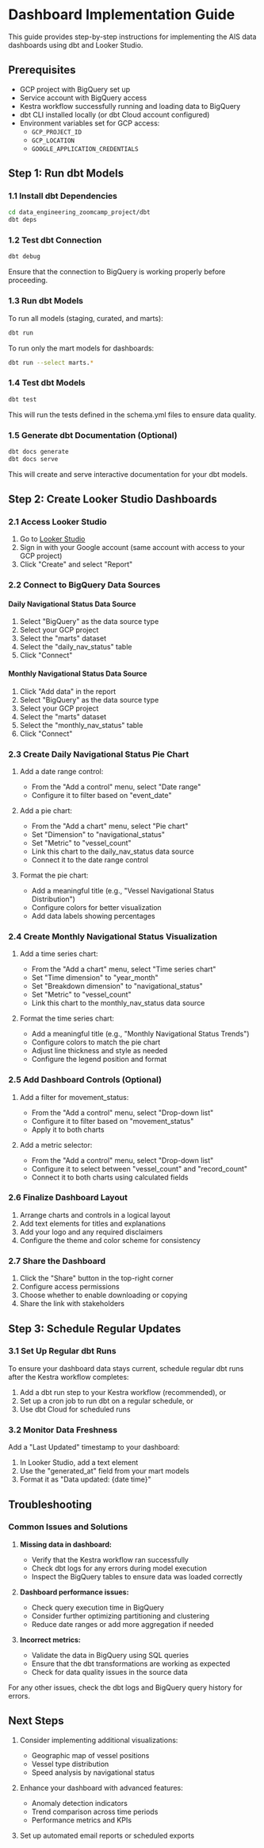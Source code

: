 # Dashboard Implementation Guide

This guide provides step-by-step instructions for implementing the AIS data dashboards using dbt and Looker Studio.

## Prerequisites

- GCP project with BigQuery set up
- Service account with BigQuery access
- Kestra workflow successfully running and loading data to BigQuery
- dbt CLI installed locally (or dbt Cloud account configured)
- Environment variables set for GCP access:
  - `GCP_PROJECT_ID`
  - `GCP_LOCATION`
  - `GOOGLE_APPLICATION_CREDENTIALS`

## Step 1: Run dbt Models

### 1.1 Install dbt Dependencies

```bash
cd data_engineering_zoomcamp_project/dbt
dbt deps
```

### 1.2 Test dbt Connection

```bash
dbt debug
```

Ensure that the connection to BigQuery is working properly before proceeding.

### 1.3 Run dbt Models

To run all models (staging, curated, and marts):

```bash
dbt run
```

To run only the mart models for dashboards:

```bash
dbt run --select marts.*
```

### 1.4 Test dbt Models

```bash
dbt test
```

This will run the tests defined in the schema.yml files to ensure data quality.

### 1.5 Generate dbt Documentation (Optional)

```bash
dbt docs generate
dbt docs serve
```

This will create and serve interactive documentation for your dbt models.

## Step 2: Create Looker Studio Dashboards

### 2.1 Access Looker Studio

1. Go to [Looker Studio](https://lookerstudio.google.com/)
2. Sign in with your Google account (same account with access to your GCP project)
3. Click "Create" and select "Report"

### 2.2 Connect to BigQuery Data Sources

#### Daily Navigational Status Data Source

1. Select "BigQuery" as the data source type
2. Select your GCP project
3. Select the "marts" dataset
4. Select the "daily_nav_status" table
5. Click "Connect"

#### Monthly Navigational Status Data Source

1. Click "Add data" in the report
2. Select "BigQuery" as the data source type
3. Select your GCP project
4. Select the "marts" dataset
5. Select the "monthly_nav_status" table
6. Click "Connect"

### 2.3 Create Daily Navigational Status Pie Chart

1. Add a date range control:
   - From the "Add a control" menu, select "Date range"
   - Configure it to filter based on "event_date"

2. Add a pie chart:
   - From the "Add a chart" menu, select "Pie chart"
   - Set "Dimension" to "navigational_status"
   - Set "Metric" to "vessel_count"
   - Link this chart to the daily_nav_status data source
   - Connect it to the date range control

3. Format the pie chart:
   - Add a meaningful title (e.g., "Vessel Navigational Status Distribution")
   - Configure colors for better visualization
   - Add data labels showing percentages

### 2.4 Create Monthly Navigational Status Visualization

1. Add a time series chart:
   - From the "Add a chart" menu, select "Time series chart"
   - Set "Time dimension" to "year_month"
   - Set "Breakdown dimension" to "navigational_status"
   - Set "Metric" to "vessel_count"
   - Link this chart to the monthly_nav_status data source

2. Format the time series chart:
   - Add a meaningful title (e.g., "Monthly Navigational Status Trends")
   - Configure colors to match the pie chart
   - Adjust line thickness and style as needed
   - Configure the legend position and format

### 2.5 Add Dashboard Controls (Optional)

1. Add a filter for movement_status:
   - From the "Add a control" menu, select "Drop-down list"
   - Configure it to filter based on "movement_status"
   - Apply it to both charts

2. Add a metric selector:
   - From the "Add a control" menu, select "Drop-down list"
   - Configure it to select between "vessel_count" and "record_count"
   - Connect it to both charts using calculated fields

### 2.6 Finalize Dashboard Layout

1. Arrange charts and controls in a logical layout
2. Add text elements for titles and explanations
3. Add your logo and any required disclaimers
4. Configure the theme and color scheme for consistency

### 2.7 Share the Dashboard

1. Click the "Share" button in the top-right corner
2. Configure access permissions
3. Choose whether to enable downloading or copying
4. Share the link with stakeholders

## Step 3: Schedule Regular Updates

### 3.1 Set Up Regular dbt Runs

To ensure your dashboard data stays current, schedule regular dbt runs after the Kestra workflow completes:

1. Add a dbt run step to your Kestra workflow (recommended), or
2. Set up a cron job to run dbt on a regular schedule, or
3. Use dbt Cloud for scheduled runs

### 3.2 Monitor Data Freshness

Add a "Last Updated" timestamp to your dashboard:

1. In Looker Studio, add a text element
2. Use the "generated_at" field from your mart models
3. Format it as "Data updated: {date time}"

## Troubleshooting

### Common Issues and Solutions

1. **Missing data in dashboard:** 
   - Verify that the Kestra workflow ran successfully
   - Check dbt logs for any errors during model execution
   - Inspect the BigQuery tables to ensure data was loaded correctly

2. **Dashboard performance issues:**
   - Check query execution time in BigQuery
   - Consider further optimizing partitioning and clustering
   - Reduce date ranges or add more aggregation if needed

3. **Incorrect metrics:**
   - Validate the data in BigQuery using SQL queries
   - Ensure that the dbt transformations are working as expected
   - Check for data quality issues in the source data

For any other issues, check the dbt logs and BigQuery query history for errors.

## Next Steps

1. Consider implementing additional visualizations:
   - Geographic map of vessel positions
   - Vessel type distribution
   - Speed analysis by navigational status

2. Enhance your dashboard with advanced features:
   - Anomaly detection indicators
   - Trend comparison across time periods
   - Performance metrics and KPIs

3. Set up automated email reports or scheduled exports
